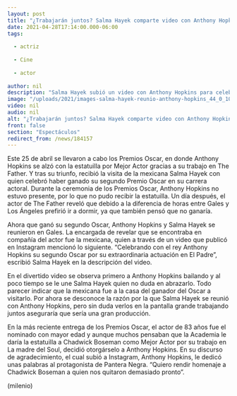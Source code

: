 ```yaml
---
layout: post
title: "¿Trabajarán juntos? Salma Hayek comparte video con Anthony Hopkins; celebran el Oscar del actor"
date: 2021-04-28T17:14:00.000-06:00
tags:
  
  - actriz
  
  - Cine
  
  - actor
  
author: nil
description: "Salma Hayek subió un video con Anthony Hopkins para celebrar que el actor ganó este 25 de abril su segundo Oscar. "
image: "/uploads/2021/images-salma-hayek-reunio-anthony-hopkins_44_0_1045_650.jpg"
video: nil
audio: nil
alt: "¿Trabajarán juntos? Salma Hayek comparte video con Anthony Hopkins; celebran el Oscar del actor"
front: false
section: "Espectáculos"
redirect_from: /news/184157
---
```


Este 25 de abril se llevaron a cabo los Premios Oscar, en donde Anthony Hopkins se alzó con la estatuilla por Mejor Actor gracias a su trabajo en The Father. Y tras su triunfo, recibió la visita de la mexicana Salma Hayek con quien celebró haber ganado su segundo Premio Oscar en su carrera actoral. Durante la ceremonia de los Premios Oscar, Anthony Hopkins no estuvo presente, por lo que no pudo recibir la estatuilla. Un día después, el actor de The Father reveló que debido a la diferencia de horas entre Gales y Los Ángeles prefirió ir a dormir, ya que también pensó que no ganaría. 

Ahora que ganó su segundo Oscar, Anthony Hopkins y Salma Hayek se reunieron en Gales. La encargada de revelar que se encontraba en compañía del actor fue la mexicana, quien a través de un video que publicó en Instagram mencionó lo siguiente. “Celebrando con el rey Anthony Hopkins su segundo Oscar por su extraordinaria actuación en El Padre”, escribió Salma Hayek en la descripción del video. 

En el divertido video se observa primero a Anthony Hopkins bailando y al poco tiempo se le une Salma Hayek quien no duda en abrazarlo. Todo parecer indicar que la mexicana fue a la casa del ganador del Oscar a visitarlo. Por ahora se desconoce la razón por la que Salma Hayek se reunió con Anthony Hopkins, pero sin duda verlos en la pantalla grande trabajando juntos aseguraría que sería una gran producción. 

En la más reciente entrega de los Premios Oscar, el actor de 83 años fue el nominado con mayor edad y aunque muchos pensaban que la Academia le daría la estatuilla a Chadwick Boseman como Mejor Actor por su trabajo en La madre del Soul, decidió otorgárselo a Anthony Hopkins. En su discurso de agradecimiento, el cual subió a Instagram, Anthony Hopkins, le dedicó unas palabras al protagonista de Pantera Negra. “Quiero rendir homenaje a Chadwick Boseman a quien nos quitaron demasiado pronto”. 

(milenio)